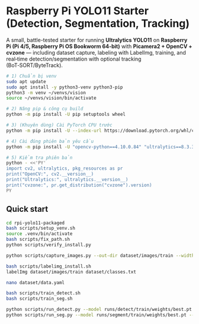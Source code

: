 # Raspberry Pi YOLO11 Starter (Detection, Segmentation, Tracking)
A small, battle-tested starter for running **Ultralytics YOLO11** on **Raspberry Pi (Pi 4/5, Raspberry Pi OS Bookworm 64‑bit)** with **Picamera2 + OpenCV + cvzone** — including dataset capture, labeling with LabelImg, training, and real‑time detection/segmentation with optional tracking (BoT‑SORT/ByteTrack).

```bash
# 1) Chuẩn bị venv
sudo apt update
sudo apt install -y python3-venv python3-pip
python3 -m venv ~/venvs/vision
source ~/venvs/vision/bin/activate

# 2) Nâng pip & công cụ build
python -m pip install -U pip setuptools wheel

# 3) (Khuyên dùng) Cài PyTorch CPU trước
python -m pip install -U --index-url https://download.pytorch.org/whl/cpu torch torchvision

# 4) Cài đúng phiên bản yêu cầu
python -m pip install -U "opencv-python==4.10.0.84" "ultralytics==8.3.3" "cvzone==1.6.1"

# 5) Kiểm tra phiên bản
python - <<'PY'
import cv2, ultralytics, pkg_resources as pr
print("OpenCV:", cv2.__version__)
print("Ultralytics:", ultralytics.__version__)
print("cvzone:", pr.get_distribution("cvzone").version)
PY

```
## Quick start
```bash
cd rpi-yolo11-packaged
bash scripts/setup_venv.sh
source .venv/bin/activate
bash scripts/fix_path.sh
python scripts/verify_install.py

python scripts/capture_images.py --out-dir dataset/images/train --width 640 --height 480 --hflip --vflip --interval 0.5

bash scripts/labelimg_install.sh
labelImg dataset/images/train dataset/classes.txt

nano dataset/data.yaml

bash scripts/train_detect.sh
bash scripts/train_seg.sh

python scripts/run_detect.py --model runs/detect/train/weights/best.pt --track
python scripts/run_seg.py --model runs/segment/train/weights/best.pt --track
```
